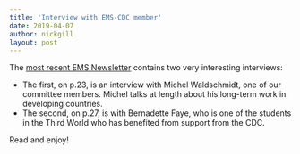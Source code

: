 ```yaml
---
title: 'Interview with EMS-CDC member'
date: 2019-04-07
author: nickgill
layout: post
---
```


The <a href = "https://www.ems-ph.org/journals/newsletter/pdf/2019-03-111.pdf">most recent EMS Newsletter</a> contains two very interesting interviews:

 * The first, on p.23,  is an interview with Michel Waldschmidt, one of our committee members. Michel talks at length about his long-term work in developing countries.
 * The second, on p.27, is with Bernadette Faye, who is one of the students in the Third World who has benefited from support from the CDC.

Read and enjoy!

